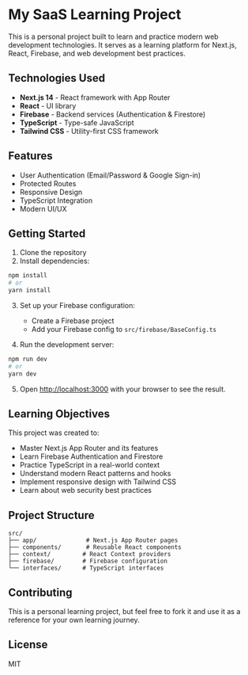 # My SaaS Learning Project

This is a personal project built to learn and practice modern web development technologies. It serves as a learning platform for Next.js, React, Firebase, and web development best practices.

## Technologies Used

- **Next.js 14** - React framework with App Router
- **React** - UI library
- **Firebase** - Backend services (Authentication & Firestore)
- **TypeScript** - Type-safe JavaScript
- **Tailwind CSS** - Utility-first CSS framework

## Features

- User Authentication (Email/Password & Google Sign-in)
- Protected Routes
- Responsive Design
- TypeScript Integration
- Modern UI/UX

## Getting Started

1. Clone the repository
2. Install dependencies:
```bash
npm install
# or
yarn install
```

3. Set up your Firebase configuration:
   - Create a Firebase project
   - Add your Firebase config to `src/firebase/BaseConfig.ts`

4. Run the development server:
```bash
npm run dev
# or
yarn dev
```

5. Open [http://localhost:3000](http://localhost:3000) with your browser to see the result.

## Learning Objectives

This project was created to:
- Master Next.js App Router and its features
- Learn Firebase Authentication and Firestore
- Practice TypeScript in a real-world context
- Understand modern React patterns and hooks
- Implement responsive design with Tailwind CSS
- Learn about web security best practices

## Project Structure

```
src/
├── app/              # Next.js App Router pages
├── components/       # Reusable React components
├── context/         # React Context providers
├── firebase/        # Firebase configuration
└── interfaces/      # TypeScript interfaces
```

## Contributing

This is a personal learning project, but feel free to fork it and use it as a reference for your own learning journey.

## License

MIT
